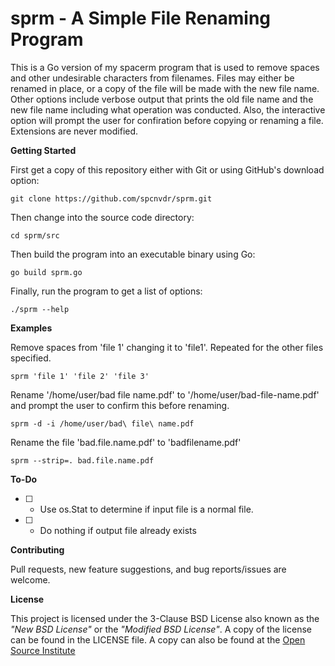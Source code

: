 # sprm - A Simple File Renaming Program

This is a Go version of my spacerm program that is used to remove spaces 
and other undesirable characters from filenames. Files may either be renamed 
in place, or a copy of the file will be made with the new file name. Other 
options include verbose output that prints the old file name and the new 
file name including what operation was conducted. Also, the interactive 
option will prompt the user for confiration before copying or renaming a 
file. Extensions are never modified. 

**Getting Started**

First get a copy of this repository either with Git or using GitHub's download
option:

    git clone https://github.com/spcnvdr/sprm.git

Then change into the source code directory:

    cd sprm/src

Then build the program into an executable binary using Go:

    go build sprm.go

Finally, run the program to get a list of options:

    ./sprm --help


**Examples**

Remove spaces from 'file 1' changing it to 'file1'. Repeated for the
other files specified.

    sprm 'file 1' 'file 2' 'file 3'

Rename '/home/user/bad file name.pdf' to '/home/user/bad-file-name.pdf'
and prompt the user to confirm this before renaming.

    sprm -d -i /home/user/bad\ file\ name.pdf

Rename the file 'bad.file.name.pdf' to 'badfilename.pdf'

    sprm --strip=. bad.file.name.pdf


**To-Do**

- [ ] - Use os.Stat to determine if input file is a normal file.
- [ ] - Do nothing if output file already exists

**Contributing**

Pull requests, new feature suggestions, and bug reports/issues are
welcome.


**License**

This project is licensed under the 3-Clause BSD License also known as the
*"New BSD License"* or the *"Modified BSD License"*. A copy of the license
can be found in the LICENSE file. A copy can also be found at the
[Open Source Institute](https://opensource.org/licenses/BSD-3-Clause)

